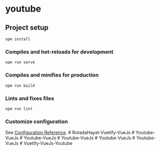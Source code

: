 # youtube

## Project setup
```
npm install
```

### Compiles and hot-reloads for development
```
npm run serve
```

### Compiles and minifies for production
```
npm run build
```

### Lints and fixes files
```
npm run lint
```

### Customize configuration
See [Configuration Reference](https://cli.vuejs.org/config/).
#   R o t a d a H a y a t - V u e t i f y - V u e J s  
 #   Y o u t u b e - V u e J s  
 #   Y o u t u b e - V u e J s  
 #   Y o u t u b e - V u e J s  
 #   Y o u t u b e - V u e J s  
 #   Y o u t u b e - V u e J s  
 #   V u e t i f y - V u e J s - Y o u t u b e  
 